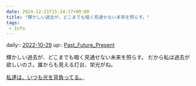 ```yaml
---
date: 2024-12-21T15:24:17+09:00
title: "輝かしい過去が、どこまでも暗く見通せない未来を照らす。"
tags:
 - Info
---
```


daily:: [2022-10-29](Daily_Note/2022-10-29.md)
up:: [Past_Future_Present](../Bar/Novel/Topics/Past_Future_Present.md)

輝かしい過去が、どこまでも暗く見通せない未来を照らす。
だから私は過去が欲しいのさ。誰からも見える灯台、栄光がね。

[私達は、いつも光を背負ってる。](Info/私達は、いつも光を背負ってる。.md)